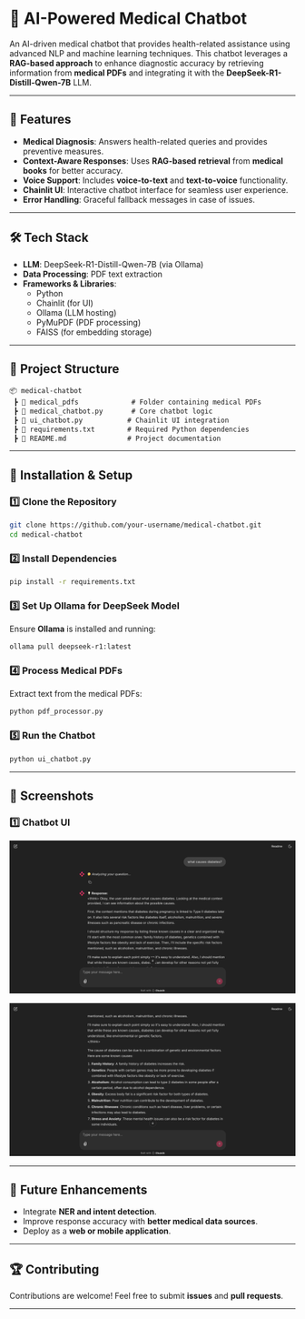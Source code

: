 # 🏥 AI-Powered Medical Chatbot

An AI-driven medical chatbot that provides health-related assistance using advanced NLP and machine learning techniques. This chatbot leverages a **RAG-based approach** to enhance diagnostic accuracy by retrieving information from **medical PDFs** and integrating it with the **DeepSeek-R1-Distill-Qwen-7B** LLM.

---

## 📌 Features

- **Medical Diagnosis**: Answers health-related queries and provides preventive measures.
- **Context-Aware Responses**: Uses **RAG-based retrieval** from **medical books** for better accuracy.
- **Voice Support**: Includes **voice-to-text** and **text-to-voice** functionality.
- **Chainlit UI**: Interactive chatbot interface for seamless user experience.
- **Error Handling**: Graceful fallback messages in case of issues.

---

## 🛠️ Tech Stack

- **LLM**: DeepSeek-R1-Distill-Qwen-7B (via Ollama)
- **Data Processing**: PDF text extraction 
- **Frameworks & Libraries**:
  - Python
  - Chainlit (for UI)
  - Ollama (LLM hosting)
  - PyMuPDF (PDF processing)
  - FAISS (for embedding storage)

---

## 📂 Project Structure

```
📦 medical-chatbot
 ┣ 📂 medical_pdfs             # Folder containing medical PDFs
 ┣ 📜 medical_chatbot.py       # Core chatbot logic
 ┣ 📜 ui_chatbot.py           # Chainlit UI integration
 ┣ 📜 requirements.txt        # Required Python dependencies
 ┣ 📜 README.md               # Project documentation
```

---

## 🚀 Installation & Setup

### 1️⃣ Clone the Repository
```bash
git clone https://github.com/your-username/medical-chatbot.git
cd medical-chatbot
```

### 2️⃣ Install Dependencies
```bash
pip install -r requirements.txt
```

### 3️⃣ Set Up Ollama for DeepSeek Model
Ensure **Ollama** is installed and running:
```bash
ollama pull deepseek-r1:latest
```

### 4️⃣ Process Medical PDFs
Extract text from the medical PDFs:
```bash
python pdf_processor.py
```

### 5️⃣ Run the Chatbot
```bash
python ui_chatbot.py
```

---

## 📸 Screenshots


### **1️⃣ Chatbot UI**
![Chatbot UI](screenshots/ss1.png)


![Loading Screen](screenshots/ss2.png)




---

## 📌 Future Enhancements
- Integrate **NER and intent detection**.
- Improve response accuracy with **better medical data sources**.
- Deploy as a **web or mobile application**.

---

## 🏆 Contributing
Contributions are welcome! Feel free to submit **issues** and **pull requests**.

---


